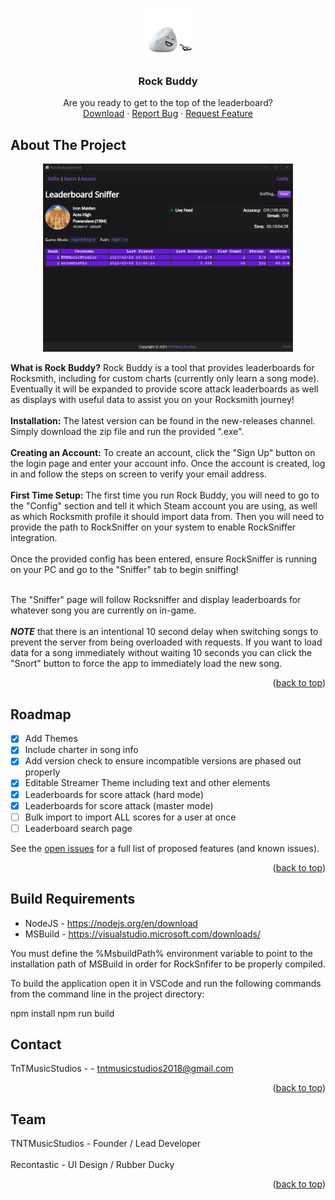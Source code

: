 <a name="readme-top"></a>
<!-- PROJECT LOGO -->
<br />
<div align="center">
  <a href="https://github.com/tnt-coders/rock-buddy-app/">
    <img src="images/rock-buddy.png" alt="Logo" width="80" height="80">
  </a>

  <h3 align="center">Rock Buddy</h3>

  <p align="center">Are you ready to get to the top of the leaderboard?
    <br />
    <a href="https://github.com/tnt-coders/rock-buddy-app/releases">Download</a>
    ·
    <a href="https://github.com/tnt-coders/rock-buddy-app/issues">Report Bug</a>
    ·
    <a href="https://github.com/tnt-coders/rock-buddy-app/issues">Request Feature</a>
  </p>
</div>

<!-- ABOUT THE PROJECT -->
## About The Project
<p align="center">
        <img src="images/preview.png" alt="preview" width="400" >
  </p>
<b>What is Rock Buddy?</b>
Rock Buddy is a tool that provides leaderboards for Rocksmith, including for custom charts (currently only learn a song mode). Eventually it will be expanded to provide score attack leaderboards as well as displays with useful data to assist you on your Rocksmith journey!
<br /><br />
<b>Installation:</b>
The latest version can be found in the new-releases channel. Simply download the zip file and run the provided ".exe".
<br /><br />
<b>Creating an Account:</b>
To create an account, click the "Sign Up" button on the login page and enter your account info. Once the account is created, log in and follow the steps on screen to verify your email address.
<br /><br />
<b>First Time Setup:</b>
The first time you run Rock Buddy, you will need to go to the "Config" section and tell it which Steam account you are using, as well as which Rocksmith profile it should import data from. Then you will need to provide the path to RockSniffer on your system to enable RockSniffer integration.
<br /><br />
Once the provided config has been entered, ensure RockSniffer is running on your PC and go to the "Sniffer" tab to begin sniffing! 
<br /><br />

The "Sniffer" page will follow Rocksniffer and display leaderboards for whatever song you are currently on in-game.
<br /><br />
<b><i>NOTE</i></b> that there is an intentional 10 second delay when switching songs to prevent the server from being overloaded with requests. If you want to load data for a song immediately without waiting 10 seconds you can click the "Snort" button to force the app to immediately load the new song.
<br />
<p align="right">(<a href="#readme-top">back to top</a>)</p>

<!-- ROADMAP -->
## Roadmap

- [x] Add Themes 
- [x] Include charter in song info
- [x] Add version check to ensure incompatible versions are phased out properly
- [x] Editable Streamer Theme including text and other elements
- [x] Leaderboards for score attack (hard mode)
- [x] Leaderboards for score attack (master mode) 
- [ ] Bulk import to import ALL scores for a user at once
- [ ] Leaderboard search page

See the [open issues](https://github.com/tnt-coders/rock-buddy-app/issues) for a full list of proposed features (and known issues).

<p align="right">(<a href="#readme-top">back to top</a>)</p>

<!-- BUILD INSTRUCTIONS -->
## Build Requirements

- NodeJS - https://nodejs.org/en/download
- MSBuild - https://visualstudio.microsoft.com/downloads/

You must define the %MsbuildPath% environment variable to point to the installation path of MSBuild in order for RockSnfifer to be properly compiled.

To build the application open it in VSCode and run the following commands from the command line in the project directory:

  npm install
  npm run build

<!-- CONTACT -->
## Contact

TnTMusicStudios - - tntmusicstudios2018@gmail.com

<p align="right">(<a href="#readme-top">back to top</a>)</p>



<!-- TEAM -->
## Team

TNTMusicStudios - Founder / Lead Developer<br /><br />
Recontastic - UI Design / Rubber Ducky

<p align="right">(<a href="#readme-top">back to top</a>)</p>
